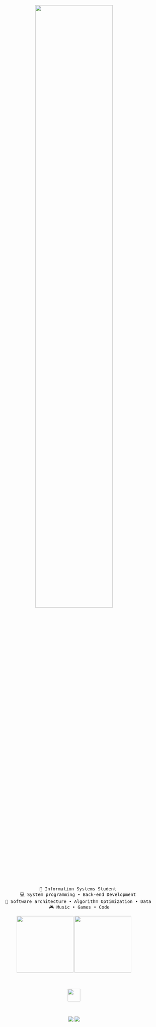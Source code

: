 <div align="center">
<img src="https://readme-typing-svg.demolab.com?font=Inconsolata&weight=500&size=50&duration=4000&pause=300&color=A7A459&center=true&vCenter=true&multiline=true&repeat=false&random=false&width=1300&height=140&lines=Helloo;I'm%2C+Truong Quoc Bao%E2%9C%A9" width="70%" />
<br><br>
<br><br>
<pre>
    💼 Information Systems Student 
    💻 System programming • Back-end Development 
    📖 Software architecture • Algorithm Optimization • Data Processing
    🎮 Music • Games • Code
</pre>


<p align="center">
    <img height="180em" src="https://github-readme-stats.vercel.app/api?username=doencb1&show_icons=true&theme=midnight-purple&locale=en&hide_border=true&rank_icon=github"/>
    <img height="180em" src="https://github-readme-stats.vercel.app/api/top-langs?username=doencb1&show_icons=true&theme=midnight-purple&locale=en&layout=compact&hide_border=true"/>
</p>

<br><br>
<img src="https://raw.githubusercontent.com/innng/innng/master/assets/kyubey.gif" height="40" />
<br><br><br>

[![](https://img.shields.io/badge/facebook-0a66c2)](https://www.facebook.com/truong.quoc.bao.541771)
[![](https://img.shields.io/badge/linkedin-6364ff)](https://www.linkedin.com/in/b%E1%BA%A3o-tr%C6%B0%C6%A1ng-851b59250/)

</div>

